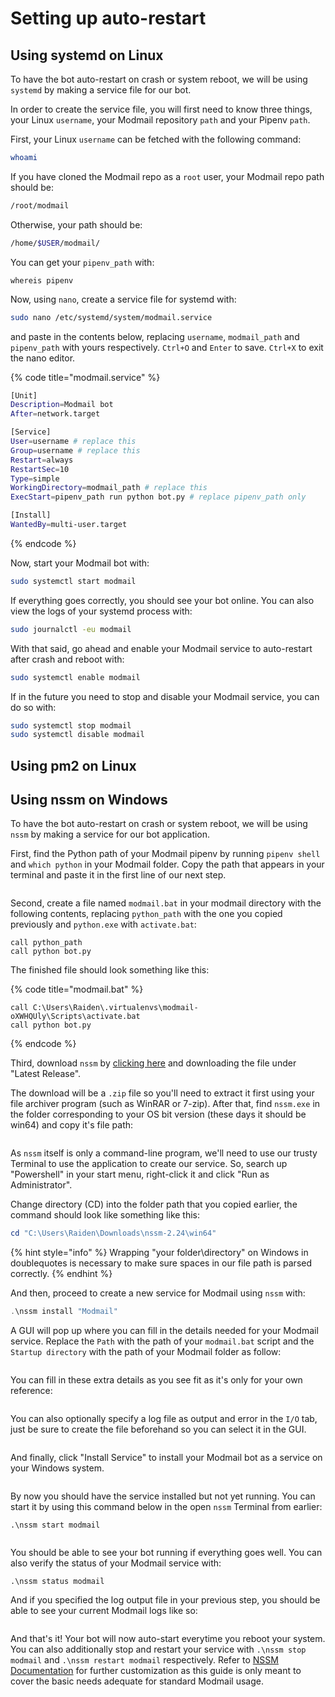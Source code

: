 # Setting up auto-restart

## Using systemd on Linux

To have the bot auto-restart on crash or system reboot, we will be using `systemd` by making a service file for our bot.

In order to create the service file, you will first need to know three things, your Linux `username`, your Modmail repository `path` and your Pipenv `path`.

First, your Linux `username` can be fetched with the following command:

```bash
whoami
```

If you have cloned the Modmail repo as a `root` user, your Modmail repo path should be:

```bash
/root/modmail
```

Otherwise, your path should be:

```bash
/home/$USER/modmail/
```

You can get your `pipenv_path` with:

```
whereis pipenv
```

Now, using `nano`, create a service file for systemd with:

```bash
sudo nano /etc/systemd/system/modmail.service
```

and paste in the contents below, replacing `username`, `modmail_path` and `pipenv_path` with yours respectively. `Ctrl+O` and `Enter` to save. `Ctrl+X` to exit the nano editor.

{% code title="modmail.service" %}
```bash
[Unit]
Description=Modmail bot
After=network.target

[Service]
User=username # replace this
Group=username # replace this
Restart=always
RestartSec=10
Type=simple
WorkingDirectory=modmail_path # replace this
ExecStart=pipenv_path run python bot.py # replace pipenv_path only

[Install]
WantedBy=multi-user.target
```
{% endcode %}

Now, start your Modmail bot with:

```bash
sudo systemctl start modmail
```

If everything goes correctly, you should see your bot online. You can also view the logs of your systemd process with:

```bash
sudo journalctl -eu modmail
```

With that said, go ahead and enable your Modmail service to auto-restart after crash and reboot with:

```bash
sudo systemctl enable modmail
```

If in the future you need to stop and disable your Modmail service, you can do so with:

```bash
sudo systemctl stop modmail
sudo systemctl disable modmail
```

## Using pm2 on Linux



## Using nssm on Windows

To have the bot auto-restart on crash or system reboot, we will be using `nssm` by making a service for our bot application.

First, find the Python path of your Modmail pipenv by running `pipenv shell` and `which python` in your Modmail folder. Copy the path that appears in your terminal and paste it in the first line of our next step.

<figure><img src=".gitbook/assets/image (9).png" alt=""><figcaption></figcaption></figure>

Second, create a file named `modmail.bat` in your modmail directory with the following contents, replacing `python_path` with the one you copied previously and `python.exe` with `activate.bat`:

```batch
call python_path
call python bot.py
```

The finished file should look something like this:

{% code title="modmail.bat" %}
```batch
call C:\Users\Raiden\.virtualenvs\modmail-oXWHQUly\Scripts\activate.bat
call python bot.py
```
{% endcode %}

Third, download `nssm` by [clicking here](http://nssm.cc/download) and downloading the file under "Latest Release".

The download will be a `.zip` file so you'll need to extract it first using your file archiver program (such as WinRAR or 7-zip). After that, find `nssm.exe` in the folder corresponding to your OS bit version (these days it should be win64) and copy it's file path:

<figure><img src=".gitbook/assets/image (1).png" alt=""><figcaption></figcaption></figure>

As `nssm` itself is only a command-line program, we'll need to use our trusty Terminal to use the application to create our service. So, search up "Powershell" in your start menu, right-click it and click "Run as Administrator".&#x20;

Change directory (CD) into the folder path that you copied earlier, the command should look like something like this:

```powershell
cd "C:\Users\Raiden\Downloads\nssm-2.24\win64"
```

{% hint style="info" %}
Wrapping "your folder\directory" on Windows in doublequotes is necessary to make sure spaces in our file path is parsed correctly.
{% endhint %}

And then, proceed to create a new service for Modmail using `nssm` with:

```powershell
.\nssm install "Modmail"
```

A GUI will pop up where you can fill in the details needed for your Modmail service. Replace the `Path` with the path of your `modmail.bat` script and the `Startup directory` with the path of your Modmail folder as follow:

<figure><img src=".gitbook/assets/image.png" alt=""><figcaption></figcaption></figure>

You can fill in these extra details as you see fit as it's only for your own reference:

<figure><img src=".gitbook/assets/image (11).png" alt=""><figcaption></figcaption></figure>

You can also optionally specify a log file as output and error in the `I/O` tab, just be sure to create the file beforehand so you can select it in the GUI.

<figure><img src=".gitbook/assets/image (5).png" alt=""><figcaption></figcaption></figure>

And finally, click "Install Service" to install your Modmail bot as a service on your Windows system.

<figure><img src=".gitbook/assets/image (2).png" alt=""><figcaption></figcaption></figure>

By now you should have the service installed but not yet running. You can start it by using this command below in the open `nssm` Terminal from earlier:

```
.\nssm start modmail
```

<figure><img src=".gitbook/assets/image (10).png" alt=""><figcaption></figcaption></figure>

You should be able to see your bot running if everything goes well. You can also verify the status of your Modmail service with:

```
.\nssm status modmail
```

And if you specified the log output file in your previous step, you should be able to see your current Modmail logs like so:

<figure><img src=".gitbook/assets/image (8).png" alt=""><figcaption></figcaption></figure>

And that's it! Your bot will now auto-start everytime you reboot your system. You can also additionally stop and restart your service with `.\nssm stop modmail` and `.\nssm restart modmail` respectively. Refer to [NSSM Documentation](http://nssm.cc/usage) for further customization as this guide is only meant to cover the basic needs adequate for standard Modmail usage.
